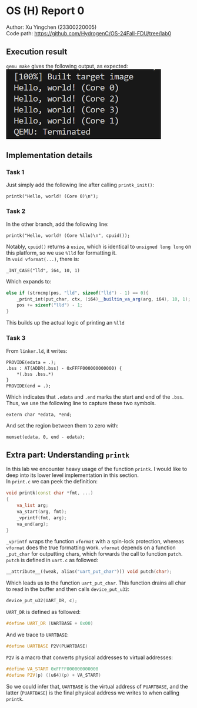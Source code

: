 # OS (H) Report 0 
Author: Xu Yingchen (23300220005)  
Code path: <https://github.com/HydrogenC/OS-24Fall-FDU/tree/lab0>

## Execution result
`qemu make` gives the following output, as expected:  
![image](media/result.png)

## Implementation details
### Task 1
Just simply add the following line after calling `printk_init()`:
```
printk("Hello, world! (Core 0)\n");
```

### Task 2
In the other branch, add the following line: 
```
printk("Hello, world! (Core %llu)\n", cpuid());
```
Notably, `cpuid()` returns a `usize`, which is identical to `unsigned long long` on this platform, so we use `%lld` for formatting it.  
In `void vformat(...)`, there is: 
```
_INT_CASE("lld", i64, 10, 1)
```
Which expands to: 
```cpp
else if (strncmp(pos, "lld", sizeof("lld") - 1) == 0){
    _print_int(put_char, ctx, (i64)__builtin_va_arg(arg, i64), 10, 1);
    pos += sizeof("lld") - 1;
}
```
This builds up the actual logic of printing an `%lld`
### Task 3
From `linker.ld`, it writes: 
```
PROVIDE(edata = .);
.bss : AT(ADDR(.bss) - 0xFFFF000000000000) {
    *(.bss .bss.*) 
}
PROVIDE(end = .);
```
Which indicates that `.edata` and `.end` marks the start and end of the `.bss`.  
Thus, we use the following line to capture these two symbols. 
```
extern char *edata, *end;
```
And set the region between them to zero with: 
```
memset(edata, 0, end - edata);
```

## Extra part: Understanding `printk`
In this lab we encounter heavy usage of the function `printk`. I would like to deep into its lower level implementation in this section.  
In `print.c` we can peek the definition: 
```cpp
void printk(const char *fmt, ...)
{
    va_list arg;
    va_start(arg, fmt);
    _vprintf(fmt, arg);
    va_end(arg);
}
```
`_vprintf` wraps the function `vformat` with a spin-lock protection, whereas `vformat` does the true formatting work. `vformat` depends on a function `_put_char` for outputting chars, which forwards the call to function `putch`.  
`putch` is defined in `uart.c` as followed: 
```cpp
__attribute__((weak, alias("uart_put_char"))) void putch(char);
```
Which leads us to the function `uart_put_char`. This function drains all char to read in the buffer and then calls `device_put_u32`: 
```cpp
device_put_u32(UART_DR, c);
```
`UART_DR` is defined as followed: 
```cpp
#define UART_DR (UARTBASE + 0x00)
```
And we trace to `UARTBASE`: 
```cpp
#define UARTBASE P2V(PUARTBASE)
```
`P2V` is a macro that converts physical addresses to virtual addresses: 
```cpp
#define VA_START 0xFFFF000000000000
#define P2V(p) ((u64)(p) + VA_START)
```
So we could infer that, `UARTBASE` is the virtual address of `PUARTBASE`, and the latter (`PUARTBASE`) is the final physical address we writes to when calling `printk`.